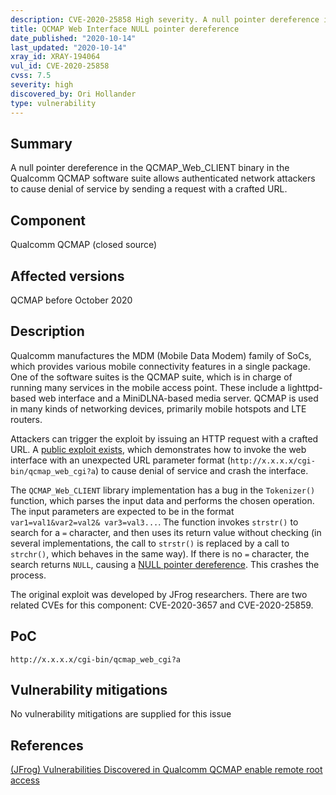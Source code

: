 ```yaml
---
description: CVE-2020-25858 High severity. A null pointer dereference in the QCMAP_Web_CLIENT binary in the Qualcomm QCMAP software suite allows authenticated network attackers to cause denial of service by sending a request with a crafted URL.
title: QCMAP Web Interface NULL pointer dereference
date_published: "2020-10-14"
last_updated: "2020-10-14"
xray_id: XRAY-194064
vul_id: CVE-2020-25858
cvss: 7.5
severity: high
discovered_by: Ori Hollander
type: vulnerability
---
```

## Summary
A null pointer dereference in the QCMAP_Web_CLIENT binary in the Qualcomm QCMAP software suite allows authenticated network attackers to cause denial of service by sending a request with a crafted URL.

## Component

Qualcomm QCMAP (closed source)

## Affected versions

QCMAP before October 2020

## Description

Qualcomm manufactures the MDM (Mobile Data Modem) family of SoCs, which provides various mobile connectivity features in a single package. One of the software suites is the QCMAP suite, which is in charge of running many services in the mobile access point. These include a lighttpd-based web interface and a MiniDLNA-based media server. QCMAP is used in many kinds of networking devices, primarily mobile hotspots and LTE routers.

Attackers can trigger the exploit by issuing an HTTP request with a crafted URL. A [public exploit exists](https://jfrog.com/blog/major-vulnerabilities-discovered-in-qualcomm-qcmap/), which demonstrates how to invoke the web interface with an unexpected URL parameter format (`http://x.x.x.x/cgi-bin/qcmap_web_cgi?a`) to cause denial of service and crash the interface.

The `QCMAP_Web_CLIENT` library implementation has a bug in the `Tokenizer()` function, which parses the input data and performs the chosen operation. The input parameters are expected to be in the format `var1=val1&var2=val2& var3=val3...`.  The function invokes `strstr()` to search for a `=` character, and then uses its return value without checking (in several implementations, the call to `strstr()` is replaced by a call to `strchr()`, which behaves in the same way). If there is no `=` character, the search returns `NULL`, causing a [NULL pointer dereference](https://en.wikipedia.org/wiki/Null_pointer#Null_dereferencing). This crashes the process.

The original exploit was developed by JFrog researchers. There are two related CVEs for this component: CVE-2020-3657 and CVE-2020-25859.

## PoC

`http://x.x.x.x/cgi-bin/qcmap_web_cgi?a`

## Vulnerability mitigations

No vulnerability mitigations are supplied for this issue

## References

[(JFrog) Vulnerabilities Discovered in Qualcomm QCMAP enable remote root access](https://jfrog.com/blog/major-vulnerabilities-discovered-in-qualcomm-qcmap/)